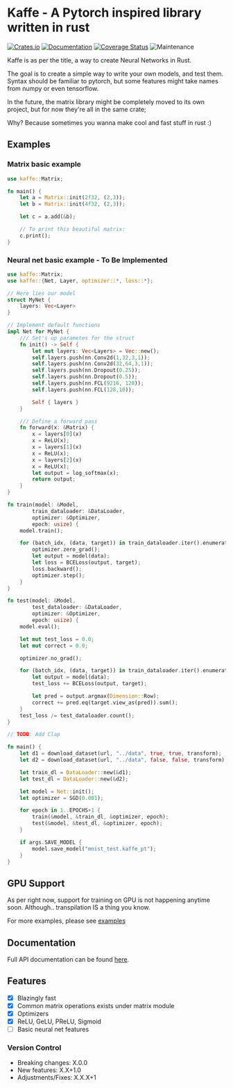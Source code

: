 # Kaffe - A Pytorch inspired library written in rust 

[![Crates.io](https://img.shields.io/crates/v/kaffe.svg)](https://crates.io/crates/kaffe)
[![Documentation](https://docs.rs/kaffe/badge.svg)](https://docs.rs/kaffe/)
[![Coverage Status](https://codecov.io/gh/Jafagervik/kaffe/branch/master/graph/badge.svg)](https://codecov.io/gh/Jafagervik/kaffe)
![Maintenance](https://img.shields.io/badge/maintenance-experimental-blue.svg)

Kaffe is as per the title, a way to create Neural Networks in Rust.

The goal is to create a simple way to write your own models, and test them.
Syntax should be familiar to pytorch, but some features might take 
names from numpy or even tensorflow.

In the future, the matrix library might be completely moved to its
own project, but for now they're all in the same crate;

Why? Because sometimes you wanna make cool and fast stuff in rust :)


## Examples

### Matrix basic example 

```rust 
use kaffe::Matrix;

fn main() {
    let a = Matrix::init(2f32, (2,3));
    let b = Matrix::init(4f32, (2,3));

    let c = a.add(&b);

    // To print this beautiful matrix:
    c.print();
}
```

### Neural net basic example - To Be Implemented
```rust
use kaffe::Matrix;
use kaffe::{Net, Layer, optimizer::*, loss::*};

// Here lies our model 
struct MyNet {
    layers: Vec<Layer>
}

// Implement default functions
impl Net for MyNet {
    /// Set's up parametes for the struct 
    fn init() -> Self {
        let mut layers: Vec<Layers> = Vec::new();
        self.layers.push(nn.Conv2d(1,32,3,1));
        self.layers.push(nn.Conv2d(32,64,3,1));
        self.layers.push(nn.Dropout(0.25));
        self.layers.push(nn.Dropout(0.5));
        self.layers.push(nn.FCL(9216, 128));
        self.layers.push(nn.FCL(128,10));

        Self { layers }
    }

    /// Define a forward pass 
    fn forward(x: &Matrix) {
        x = layers[0](x)
        x = ReLU(x);
        x = layers[1](x)
        x = ReLU(x);
        x = layers[2](x)
        x = ReLU(x);
        let output = log_softmax(x);
        return output;
    }
}

fn train(model: &Model, 
        train_dataloader: &DataLoader, 
        optimizer: &Optimizer, 
        epoch: usize) {
    model.train();

    for (batch_idx, (data, target)) in train_dataloader.iter().enumerate() {
        optimizer.zero_grad();
        let output = model(data);
        let loss = BCELoss(output, target);
        loss.backward();
        optimizer.step();
    }
}

fn test(model: &Model, 
        test_dataloader: &DataLoader, 
        optimizer: &Optimizer, 
        epoch: usize) {
    model.eval();

    let mut test_loss = 0.0;
    let mut correct = 0.0;

    optimizer.no_grad();

    for (batch_idx, (data, target)) in train_dataloader.iter().enumerate() {
        let output = model(data);
        test_loss += BCELoss(output, target);

        let pred = output.argmax(Dimension::Row);
        correct += pred.eq(target.view_as(pred)).sum();
    }
    test_loss /= test_dataloader.count();
}

// TODO: Add Clap

fn main() {
    let d1 = download_dataset(url, "../data", true, true, transform);
    let d2 = download_dataset(url, "../data", false, false, transform);

    let train_dl = DataLoader::new(&d1);
    let test_dl = DataLoader::new(&d2);

    let model = Net::init();
    let optimizer = SGD(0.001);

    for epoch in 1..EPOCHS+1 {
        train(&model, &train_dl, &optimizer, epoch);
        test(&model, &test_dl, &optimizer, epoch);
    }

    if args.SAVE_MODEL {
        model.save_model("mnist_test.kaffe_pt");        
    }
}
```

## GPU Support 

As per right now, support for training on GPU is not happening anytime soon.
Although.. transpilation IS a thing you know.

For more examples, please see [examples](./examples/)

## Documentation
Full API documentation can be found [here](https://docs.rs/kaffe/latest/kaffe/).

## Features 
- [X] Blazingly fast
- [X] Common matrix operations exists under matrix module
- [X] Optimizers 
- [X] ReLU, GeLU, PReLU, Sigmoid 
- [ ] Basic neural net features

### Version Control 

- Breaking changes: X.0.0
- New features: X.X+1.0
- Adjustments/Fixes: X.X.X+1

